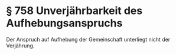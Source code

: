 # § 758 Unverjährbarkeit des Aufhebungsanspruchs
Der Anspruch auf Aufhebung der Gemeinschaft unterliegt nicht der Verjährung.